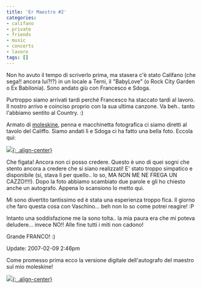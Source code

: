 ```yaml
---
title: 'Er Maestro #2'
categories:
- califano
- private
- friends
- music
- concerts
- lavoro
tags: []
---
```

Non ho avuto il tempo di scriverlo prima, ma stasera c'è stato Califano (che
sega!! ancora lui?!?) in un locale a Terni, il "BabyLove" (o Rock City Garden
o Ex Babilonia). Sono andato giù con Francesco e Sdoga.
  
Purtroppo siamo arrivati tardi perché Francesco ha staccato tardi al lavoro.
Il nostro arrivo e coinciso proprio con la sua ultima canzone. Va beh.. tanto
l'abbiamo sentito al Country. :)  

Armato di [moleskine](http://it.wikipedia.org/wiki/Moleskine), penna e
macchinetta fotografica ci siamo diretti al tavolo del Califfo. Siamo andati
lì e Sdoga ci ha fatto una bella foto. Eccola qui:
  
[![]({{site.url}}/images/IMG_0433.JPG){: .align-center}]({{site.url}}/images/IMG_0433.JPG)

Che figata! Ancora non ci posso credere. Questo è uno di quei sogni che stento
ancora a credere che si siano realizzati! E' stato troppo simpatico e
disponibile (si, stava lì per quello.. lo so, MA NON ME NE FREGA UN
CAZZO!!!!). Dopo la foto abbiamo scambiato due parole e gli ho chiesto anche
un autografo. Appena lo scansiono lo metto qui.  
  
Mi sono divertito tantissimo ed è stata una esperienza troppo fica. Il giorno
che faro questa cosa con Vaschino... beh non lo so come potrei reagire! :P  
  
Intanto una soddisfazione me la sono tolta.. la mia paura era che mi poteva
deludere... invece NO!! Alle fine tutti i miti non cadono!  
  
Grande FRANCO! :)  
  
Update: 2007-02-09 2:46pm  
  
Come promesso prima ecco la versione digitale dell'autografo del maestro sul
mio moleskine!  

[![]({{site.url}}/images/califano_sign.jpg){: .align-center}]({{site.url}}/images/califano_sign.jpg)

  

